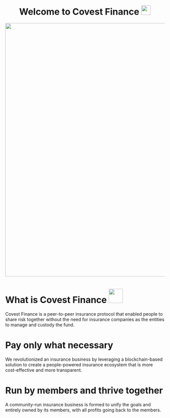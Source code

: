 <h1 align="center">Welcome to Covest Finance <img src="https://media.giphy.com/media/hvRJCLFzcasrR4ia7z/giphy.gif" width="30" margin-top="5"/></h1>

<p align="center" marginLeft="200">
<img src="https://user-images.githubusercontent.com/39422342/167290638-f7a95754-034c-4e7a-974e-3fa32687ca8f.png" width="800" />
</p>

# **What is Covest Finance** <img src="https://user-images.githubusercontent.com/39422342/167291196-96b7f01b-902c-4d9b-9e76-9047ea4f6d98.png" width="45" />

Covest Finance is a peer-to-peer insurance protocol that enabled people to share risk together without the need for insurance companies as the entities to manage and custody the fund.

# **Pay only what necessary**

We revolutionized an insurance business by leveraging a blockchain-based solution to create a people-powered insurance ecosystem that is more cost-effective and more transparent.

# **Run by members and thrive together**

A community-run insurance business is formed to unify the goals and entirely owned by its members, with all profits going back to the members.
